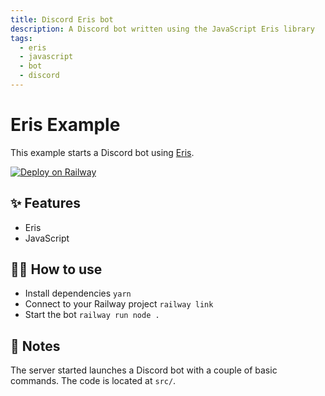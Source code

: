 ```yaml
---
title: Discord Eris bot
description: A Discord bot written using the JavaScript Eris library
tags:
  - eris
  - javascript
  - bot
  - discord
---
```


# Eris Example

This example starts a Discord bot using [Eris](https://abal.moe/Eris).

[![Deploy on Railway](https://railway.app/button.svg)](https://railway.app/new/template?template=https%3A%2F%2Fgithub.com%2Frailwayapp%2Fexamples%2Ftree%2Fmaster%2Fexamples%2Feris&envs=DISCORD_TOKEN%2CPREFIX&optionalEnvs=PREFIX&DISCORD_TOKENDesc=Token+of+the+Discord+account+used&PREFIXDesc=Prefix+of+the+bot+%28defaults+to+%22%21%22%29)

## ✨ Features

- Eris
- JavaScript

## 💁‍♀️ How to use

- Install dependencies `yarn`
- Connect to your Railway project `railway link`
- Start the bot `railway run node .`

## 📝 Notes

The server started launches a Discord bot with a couple of basic commands. The code is located at `src/`.
